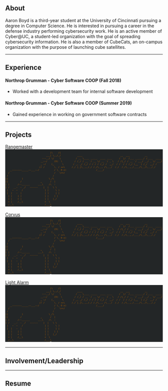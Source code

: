 ## About

Aaron Boyd is a third-year student at the University of Cincinnati pursuing a degree in Computer Science. He is interested in pursuing a career in the defense industry performing cybersecurity work. He is an active member of Cyber@UC, a student-led organization with the goal of spreading cybersecurity information. He is also a member of CubeCats, an on-campus organization with the purpose of launching cube satellites.

---

## Experience

#### Northrop Grumman - Cyber Software COOP (Fall 2018)
- Worked with a development team for internal software development

#### Northrop Grumman - Cyber Software COOP (Summer 2019)
- Gained experience in working on government software contracts

---

## Projects

[Rangemaster](/range_master)
<img src="images/range_master_ascii_art.png?raw=true"/>

[Corvus](/corvus)
<img src="images/range_master_ascii_art.png?raw=true"/>

[Light Alarm](/light_alarm)
<img src="images/range_master_ascii_art.png?raw=true"/>

---

## Involvement/Leadership

---

## Resume
